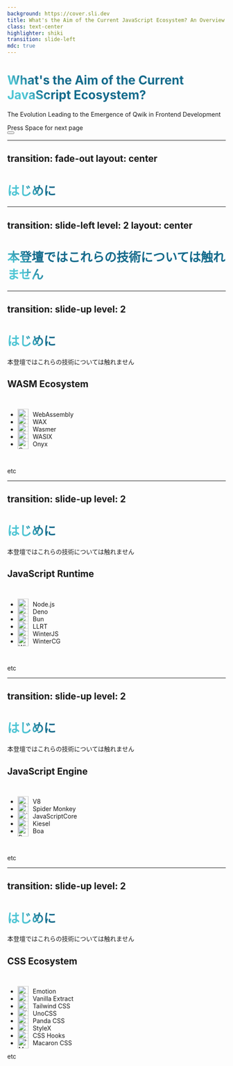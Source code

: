 ```yaml
---
background: https://cover.sli.dev
title: What's the Aim of the Current JavaScript Ecosystem? An Overview of Its Developments ~ The Evolution Leading to the Emergence of Qwik in Frontend Development ~
class: text-center
highlighter: shiki
transition: slide-left
mdc: true
---
```


# What's the Aim of the Current JavaScript Ecosystem?

The Evolution Leading to the Emergence of Qwik in Frontend Development

<div class="pt-12">
  <span @click="$slidev.nav.next" class="px-2 py-1 rounded cursor-pointer" hover="bg-white bg-opacity-10">
    Press Space for next page <carbon:arrow-right class="inline"/>
  </span>
</div>

<div class="abs-br m-6 flex gap-2">
  <button @click="$slidev.nav.openInEditor()" title="Open in Editor" class="text-xl slidev-icon-btn opacity-50 !border-none !hover:text-white">
    <carbon:edit />
  </button>
  <a href="https://github.com/taichi221228" target="_blank" alt="GitHub" title="Open in GitHub"
    class="text-xl slidev-icon-btn opacity-50 !border-none !hover:text-white">
    <carbon-logo-github />
  </a>
</div>

---
transition: fade-out
layout: center
---

# はじめに

<style>
h1 {
  background-color: #2B90B6;
  background-image: linear-gradient(45deg, #4EC5D4 10%, #146b8c 20%);
  background-size: 100%;
  -webkit-background-clip: text;
  -moz-background-clip: text;
  -webkit-text-fill-color: transparent;
  -moz-text-fill-color: transparent;
}
</style>

---
transition: slide-left
level: 2
layout: center
---

# 本登壇ではこれらの技術については触れません

---
transition: slide-up
level: 2
---

# はじめに

本登壇ではこれらの技術については触れません

## WASM Ecosystem

<br />

- <img src="/wasm/webassembly.svg" alt="WebAssembly" /> WebAssembly
- <img src="/wasm/wax.svg" alt="WAX" /> WAX
- <img src="/wasm/wasmer.svg" alt="Wasmer" /> Wasmer
- <img src="/wasm/wasix.svg" alt="WASIX" /> WASIX
- <img src="/wasm/onyx.svg" alt="Onyx" /> Onyx

<br/>

etc

<style>
  ul {
    --icon-size: 25px;
  }

  li {
    position: relative; 
    padding-left: calc(var(--icon-size) + 10px);
  }

  img {
    position: absolute;
    top: 50%;
    left: 0;
    width: var(--icon-size);
    translate: 0 -50%;
  }
</style>

---
transition: slide-up
level: 2
---

# はじめに

本登壇ではこれらの技術については触れません

## JavaScript Runtime

<br/>

- <img src="/runtime/node.js.svg" alt="Node.js" /> Node.js
- <img src="/runtime/deno.svg" alt="Deno" /> Deno
- <img src="/runtime/bun.svg" alt="Bun" /> Bun
- <img src="/runtime/llrt.svg" alt="LLRT" /> LLRT
- <img src="/runtime/winterjs.png" alt="WinterJS" /> WinterJS
- <img src="/runtime/wintercg.svg" alt="WinterCG" /> WinterCG

<br/>

etc

<style>
  ul {
    --icon-size: 25px;
  }

  li {
    position: relative; 
    padding-left: calc(var(--icon-size) + 10px);
  }

  img {
    position: absolute;
    top: 50%;
    left: 0;
    width: var(--icon-size);
    translate: 0 -50%;
  }
</style>

---
transition: slide-up
level: 2
---

# はじめに

本登壇ではこれらの技術については触れません

## JavaScript Engine

<br/>

- <img src="/engine/v8.svg" alt="V8" /> V8
- <img src="/engine/spidermonkey.svg" alt="Spider Monkey" /> Spider Monkey
- <img src="/engine/javascriptcore.svg" alt="JavaScriptCore" /> JavaScriptCore
- <img src="/engine/kiesel.svg" alt="Kiesel" /> Kiesel
- <img src="/engine/boa.svg" alt="Boa" /> Boa

<br/>

etc

<style>
  ul {
    --icon-size: 25px;
  }

  li {
    position: relative; 
    padding-left: calc(var(--icon-size) + 10px);
  }

  img {
    position: absolute;
    top: 50%;
    left: 0;
    width: var(--icon-size);
    translate: 0 -50%;
  }
</style>

---
transition: slide-up
level: 2
---

# はじめに

本登壇ではこれらの技術については触れません

## CSS Ecosystem

<br/>

- <img src="/styling/emotion.png" alt="Emotion" /> Emotion
- <img src="/styling/vanilla-extract.svg" alt="Vanilla Extract" /> Vanilla Extract
- <img src="/styling/tailwind-css.svg" alt="Tailwind CSS" /> Tailwind CSS
- <img src="/styling/unocss.svg" alt="UnoCSS" /> UnoCSS
- <img src="/styling/panda-css.svg" alt="Panda CSS" /> Panda CSS
- <img src="/styling/stylex.svg" alt="StyleX" /> StyleX
- <img src="/styling/css-hooks.svg" alt="CSS Hooks" /> CSS Hooks
- <img src="/styling/macaron-css.svg" alt="Macaron CSS" /> Macaron CSS

etc

<style>
  ul {
    --icon-size: 25px;
  }

  li {
    position: relative; 
    padding-left: calc(var(--icon-size) + 10px);
  }

  img {
    position: absolute;
    top: 50%;
    left: 0;
    width: var(--icon-size);
    translate: 0 -50%;
  }
</style>
